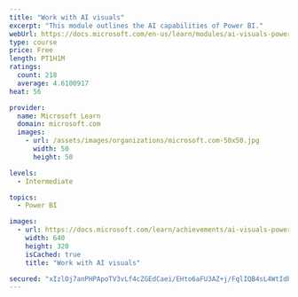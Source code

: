```yaml
---
title: "Work with AI visuals"
excerpt: "This module outlines the AI capabilities of Power BI."
webUrl: https://docs.microsoft.com/en-us/learn/modules/ai-visuals-power-bi/
type: course
price: Free
length: PT1H1M
ratings:
  count: 218
  average: 4.6100917
heat: 56

provider:
  name: Microsoft Learn
  domain: microsoft.com
  images:
    - url: /assets/images/organizations/microsoft.com-50x50.jpg
      width: 50
      height: 50

levels:
  - Intermediate

topics:
  - Power BI

images:
  - url: https://docs.microsoft.com/learn/achievements/ai-visuals-power-bi-social.png
    width: 640
    height: 320
    isCached: true
    title: "Work with AI visuals"

secured: "xIzlOj7anPHPApoTV3vLf4cZGEdCaei/EHto6aFU3AZ+j/FqlIQB4sL4WtIdbfMzjyK+GIi3HZqoyoyDl0msVA7PQa5jZ06AtHXwjSQEr9r3SCNEAN0KKcZI90VtHFanJzv5CqM3DJgwrhcZX2JIYHVnVqCUX3p5EHo6hsPToObCBQFuRXYf29pjZ0AokScmKnTJ0jgeXB1ts8yGyIH9z3LZeMio3UBeip2KxZM9/oc78Lur84IBa+Jv73ZSKbpRjFXe7lXHEo3Y02TeKM+5kOlpHknTsqFZoUaQKNMdVbzs6po8mAqpbWZadfnW5yZPwU8MZQpcBCORM/zbPQ0PqPAXoch1f2NOltZhvBDYmVC6LSXsbbza+W0QnIsz2csb5j3AisBu26l+7YTUTLSpg8jxL39JYip+gQrwMgq1CdQ=;iYji3UWQKzz8LXnO6WhaPQ=="
---
```


